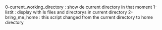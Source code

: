 0-current_working_directory : show de current directory in that moment
1-listit : display with ls files and directorys in current directory
2-bring_me_home : this script changed from the current directory to home directory
